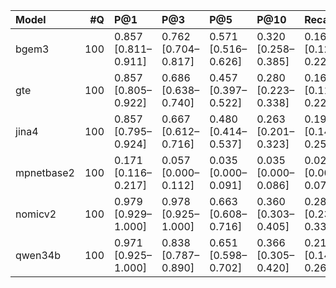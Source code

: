| Model      |   #Q | P@1                 | P@3                 | P@5                 | P@10                | Recall@1            | Recall@3            | Recall@5            | Recall@10           | NDCG@1              | NDCG@3              | NDCG@5              | NDCG@10             | MRR                 | MAP                 |
|:-----------|-----:|:--------------------|:--------------------|:--------------------|:--------------------|:--------------------|:--------------------|:--------------------|:--------------------|:--------------------|:--------------------|:--------------------|:--------------------|:--------------------|:--------------------|
| bgem3      |  100 | 0.857 [0.811–0.911] | 0.762 [0.704–0.817] | 0.571 [0.516–0.626] | 0.320 [0.258–0.385] | 0.169 [0.122–0.228] | 0.415 [0.355–0.478] | 0.525 [0.470–0.581] | 0.592 [0.536–0.648] | 0.929 [0.857–0.988] | 0.889 [0.842–0.938] | 0.927 [0.864–0.984] | 0.975 [0.929–1.000] | 0.942 [0.888–1.000] | 0.912 [0.859–0.973] |
| gte        |  100 | 0.857 [0.805–0.922] | 0.686 [0.638–0.740] | 0.457 [0.397–0.522] | 0.280 [0.223–0.338] | 0.169 [0.113–0.229] | 0.361 [0.301–0.412] | 0.399 [0.335–0.449] | 0.570 [0.522–0.627] | 0.929 [0.874–0.983] | 0.956 [0.910–0.998] | 0.959 [0.914–1.000] | 0.979 [0.929–1.000] | 0.971 [0.913–1.000] | 0.972 [0.922–1.000] |
| jina4      |  100 | 0.857 [0.795–0.924] | 0.667 [0.612–0.716] | 0.480 [0.414–0.537] | 0.263 [0.201–0.323] | 0.195 [0.141–0.250] | 0.435 [0.377–0.492] | 0.494 [0.433–0.547] | 0.519 [0.468–0.573] | 0.978 [0.925–1.000] | 0.979 [0.928–1.000] | 0.978 [0.927–1.000] | 0.979 [0.922–1.000] | 0.972 [0.925–1.000] | 0.980 [0.933–0.999] |
| mpnetbase2 |  100 | 0.171 [0.116–0.217] | 0.057 [0.000–0.112] | 0.035 [0.000–0.091] | 0.035 [0.000–0.086] | 0.023 [0.000–0.075] | 0.023 [0.000–0.071] | 0.024 [0.000–0.075] | 0.037 [0.002–0.087] | 0.526 [0.464–0.574] | 0.526 [0.469–0.588] | 0.504 [0.442–0.563] | 0.503 [0.441–0.574] | 0.188 [0.116–0.239] | 0.201 [0.157–0.250] |
| nomicv2    |  100 | 0.979 [0.929–1.000] | 0.978 [0.925–1.000] | 0.663 [0.608–0.716] | 0.360 [0.303–0.405] | 0.287 [0.231–0.338] | 0.836 [0.781–0.883] | 0.849 [0.786–0.910] | 0.882 [0.830–0.946] | 0.979 [0.927–1.000] | 0.979 [0.931–1.000] | 0.979 [0.929–1.000] | 0.979 [0.921–1.000] | 0.980 [0.921–1.000] | 0.978 [0.930–1.000] |
| qwen34b    |  100 | 0.971 [0.925–1.000] | 0.838 [0.787–0.890] | 0.651 [0.598–0.702] | 0.366 [0.305–0.420] | 0.210 [0.146–0.264] | 0.486 [0.430–0.540] | 0.625 [0.569–0.678] | 0.699 [0.644–0.770] | 0.970 [0.930–1.000] | 0.970 [0.912–1.000] | 0.970 [0.923–1.000] | 0.969 [0.918–1.000] | 0.978 [0.939–1.000] | 0.979 [0.922–1.000] |